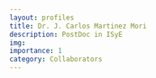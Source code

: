 ```yaml
---
layout: profiles
title: Dr. J. Carlos Martinez Mori
description: PostDoc in ISyE 
img: 
importance: 1
category: Collaborators 
---
```


